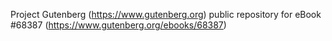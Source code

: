 Project Gutenberg (https://www.gutenberg.org) public repository for eBook #68387 (https://www.gutenberg.org/ebooks/68387)
